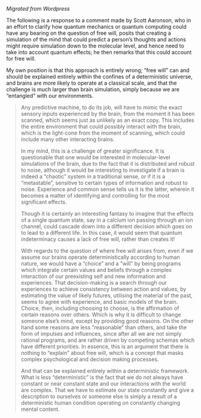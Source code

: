 
*Migrated from Wordpress*

The following is a response to a comment made by Scott Aaronson, who in an effort to clarify how quantum mechanics or quantum computing could have any bearing on the question of free will, posits that creating a simulation of the mind that could predict a person’s thoughts and actions might require simulation down to the molecular level, and hence need to take into account quantum effects; he then remarks that this could account for free will.

My own position is that this approach is entirely wrong; “free will” can and should be explained entirely within the confines of a deterministic universe, and brains are more likely to operate at a classical scale, and that the challenge is much larger than brain simulation, simply because we are “entangled” with our environments.

> Any predictive machine, to do its job, will have to mimic the exact sensory inputs experienced by the brain, from the moment it has been scanned, which seems just as unlikely as an exact copy. This includes the entire environment that could possibly interact with the brain, which is the light-cone from the moment of scanning, which could include many other interacting brains.
>
> In my mind, this is a challenge of greater significance. It is questionable that one would be interested in molecular-level simulations of the brain, due to the fact that it is distributed and robust to noise, although it would be interesting to investigate if a brain is indeed a “chaotic” system in a traditional sense, or if it is a “metastable”, sensitive to certain types of information and robust to noise. Experience and common sense tells us it is the latter, wherein it becomes a matter of identifying and controlling for the most significant effects.
>
> Though it is certainly an interesting fantasy to imagine that the effects of a single quantum state, say in a calcium ion passing through an ion channel, could cascade down into a different decision which goes on to lead to a different life. In this case, it would seem that quantum indeterminacy causes a lack of free will, rather than creates it!
>
> With regards to the question of where free will arises from, even if we assume our brains operate deterministically according to human nature, we would have a “choice” and a “will” by being programs which integrate certain values and beliefs through a complex interaction of our preexisting self and new information and experiences. That decision-making is a search through our experiences to achieve consistency between action and values, by estimating the value of likely futures, utilising the material of the past, seems to agree with experience, and basic models of the brain. Choice, then, including choosing to choose, is the affirmation of certain reasons over others. Which is why it is difficult to change someone else’s mind, except by providing good reasons. On the other hand some reasons are less “reasonable” than others, and take the form of impulses and influences, since after all we are not simply rational programs, and are rather driven by competing schemas which have different priorities. In essence, this is an argument that there is nothing to “explain” about free will, which is a concept that masks complex psychological and decision making processes.
>
> And that can be explained entirely within a deterministic framework. What is less “deterministic” is the fact that we do not always have constant or near constant state and our interactions with the world are complex. That we have to estimate our state constantly and give a description to ourselves or someone else is simply a result of a deterministic human condition operating on constantly changing mental content.